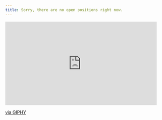 ```yaml
---
title: Sorry, there are no open positions right now.
---
```

<iframe src="https://giphy.com/embed/ehmL4HSm7F38hkamtu" width="480" height="265" frameBorder="0" class="giphy-embed" allowFullScreen></iframe><p><a href="https://giphy.com/gifs/sad-upset-michael-jordan-ehmL4HSm7F38hkamtu">via GIPHY</a></p>